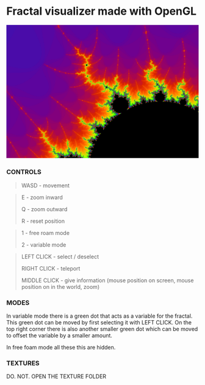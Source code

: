 # Fractal visualizer made with OpenGL

![image](fractal13.png)

### CONTROLS

> WASD - movement

> E - zoom inward
>
> Q - zoom outward
>
> R - reset position

> 1 - free roam mode
>
> 2 - variable mode


> LEFT CLICK   - select / deselect
> 
> RIGHT CLICK  - teleport
> 
> MIDDLE CLICK - give information  (mouse position on screen, mouse position on in the world, zoom)

### MODES

In variable mode there is a green dot that acts as a variable for the fractal.
This green dot can be moved by first selecting it with LEFT CLICK.
On the top right corner there is also another smaller green dot which can be moved to offset the variable by a smaller amount.

In free foam mode all these this are hidden.

### TEXTURES

DO. NOT. OPEN THE TEXTURE FOLDER